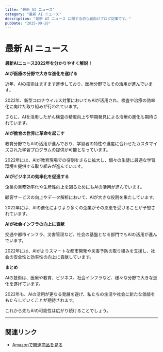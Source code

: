 ```yaml
---
title: "最新 AI ニュース"
category: "最新 AI ニュース"
description: "最新 AI ニュース に関する初心者向けブログ記事です。"
pubDate: "2025-09-28"
---
```


# 最新 AI ニュース

**最新AIニュース2022年を分かりやすく解説！**

**AIが医療の分野で大きな進化を遂げる**

近年、AIの技術はますます進歩しており、医療分野でもその活用が進んでいます。

2022年、新型コロナウイルス対策においてもAIが活用され、検査や治療の効率化に向けた取り組みが行われています。

さらに、AIを活用したがん検査の精度向上や早期発見による治療の進化も期待されています。



**AIが教育の世界に革命を起こす**

教育分野でもAIの活用が進んでおり、学習者の特性や進度に合わせたカスタマイズされた学習プログラムの提供が可能となっています。

2022年には、AIが教育現場での役割をさらに拡大し、個々の生徒に最適な学習環境を提供する取り組みが進んでいます。



**AIがビジネスの効率化を促進する**

企業の業務効率化や生産性向上を図るためにもAIの活用が進んでいます。

顧客サービスの向上やデータ解析において、AIが大きな役割を果たしています。

2022年には、AIの進化によりより多くの企業がその恩恵を受けることが予想されています。



**AIが社会インフラの向上に貢献**

交通や都市インフラ、災害管理など、社会の基盤となる部門でもAIの活用が進んでいます。

2022年には、AIがよりスマートな都市開発や災害予防の取り組みを支援し、社会の安全性と効率性の向上に貢献しています。



**まとめ**

AIの技術は、医療や教育、ビジネス、社会インフラなど、様々な分野で大きな進化を遂げています。

2022年も、AIの活用が更なる発展を遂げ、私たちの生活や社会に新たな価値をもたらしていくことが期待されます。

これから先もAIの可能性は広がり続けることでしょう。



---

## 関連リンク

- [Amazonで関連商品を見る](https://www.amazon.co.jp/s?k=%E6%9C%80%E6%96%B0+AI+%E3%83%8B%E3%83%A5%E3%83%BC%E3%82%B9&tag=autowritehubai-22)

